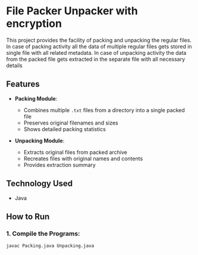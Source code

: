 # File Packer Unpacker with encryption

This project provides the facility of packing and unpacking the regular files.
In case of packing activity all the data of multiple regular files gets stored in single file with all
related metadata.
In case of unpacking activity the data from the packed file gets extracted in the separate file
with all necessary details

## Features

- **Packing Module**:
  - Combines multiple `.txt` files from a directory into a single packed file
  - Preserves original filenames and sizes
  - Shows detailed packing statistics

- **Unpacking Module**:
  - Extracts original files from packed archive
  - Recreates files with original names and contents
  - Provides extraction summary

## Technology Used
  - Java

## How to Run

### 1. Compile the Programs:
```bash
javac Packing.java Unpacking.java
